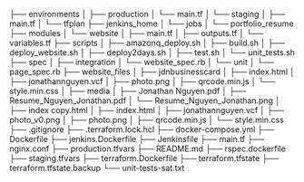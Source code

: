 ├── environments
│ ├── production
│ └── main.tf
│ └── staging
│ ├── main.tf
│ └── tfplan
├── jenkins_home
│ └── jobs
│ └── portfolio_resume
├── modules
│ └── website
│ ├── main.tf
│ ├── outputs.tf
│ └── variables.tf
├── scripts
│ ├── amazonq_deploy.sh
│ ├── build.sh
│ ├── deploy_website.sh
│ ├── deploy2days.sh
│ ├── test.sh
│ └── unit_tests.sh
├── spec
│ ├── integration
│ └── website_spec.rb
│ └── unit
│ └── page_spec.rb
├── website_files
│ ├── jdnbusinesscard
│ ├── index.html
│ ├── jonathannguyen.vcf
│ ├── photo.png
│ ├── qrcode.min.js
│ └── style.min.css
│ ├── media
│ ├── Jonathan Nguyen.pdf
│ ├── Resume_Nguyen_Jonathan.pdf
│ └── Resume_Nguyen_Jonathan.png
│ ├── index copy.html
│ ├── index.html
│ ├── jonathannguyen.vcf
│ ├── photo_v0.png
│ ├── photo.png
│ ├── qrcode.min.js
│ └── style.min.css
├── .gitignore
├── .terraform.lock.hcl
├── docker-compose.yml
├── Dockerfile
├── jenkins.Dockerfile
├── Jenkinsfile
├── main.tf
├── nginx.conf
├── production.tfvars
├── README.md
├── rspec.dockerfile
├── staging.tfvars
├── terraform.Dockerfile
├── terraform.tfstate
├── terraform.tfstate.backup
└── unit-tests-sat.txt
